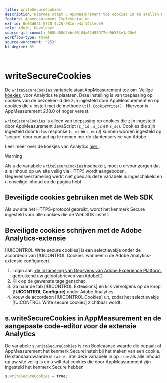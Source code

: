 ```yaml
---
title: writeSecureCookies
description: Hiermee staat u AppMeasurement toe cookies in te stellen met het kenmerk Secure.
feature: Appmeasurement Implementation
exl-id: 0e03d621-5770-4c25-981d-e4af1431ec69
role: Admin, Developer
source-git-commit: 665bd68d7ebc08f0da02d93977ee0b583e1a28e6
workflow-type: tm+mt
source-wordcount: '253'
ht-degree: 0%

---
```


# writeSecureCookies

De `writeSecureCookies` variabele staat AppMeasurement toe om [&#x200B; Veilige koekjes &#x200B;](https://en.wikipedia.org/wiki/Secure_cookie) voor Analytics te plaatsen. Deze instelling is van toepassing op cookies van de bezoeker-id die zijn ingesteld door AppMeasurement en op cookies die u instelt met de methode `Util.CookieWrite()` . Hiervoor is AppMeasurement 2.18.0 of hoger vereist.

`writeSecureCookies` is alleen van toepassing op cookies die zijn ingesteld door AppMeasurement JavaScript (`s_fid` , `s_cc` en `s_sq`). Cookies die zijn ingesteld door `https` response (`s_vi` en `s_ecid`) kunnen worden ingesteld op &#39;secure&#39; door contact op te nemen met de klantenservice van Adobe.

Leer meer over de koekjes van Analytics [&#x200B; hier &#x200B;](https://experienceleague.adobe.com/docs/core-services/interface/administration/ec-cookies/cookies-analytics.html?lang=nl-NL).

>[!WARNING]
>
>Als u de variabele `writeSecureCookies` inschakelt, moet u ervoor zorgen dat alle inhoud op uw site veilig via HTTPS wordt aangeboden. Gegevensverzameling werkt niet goed als deze variabele is ingeschakeld en u onveilige inhoud op de pagina hebt.

## Beveiligde cookies gebruiken met de Web SDK

Als uw site het HTTPS-protocol gebruikt, wordt het kenmerk Secure ingesteld voor alle cookies die de Web SDK instelt.

## Beveiligde cookies schrijven met de Adobe Analytics-extensie

[!UICONTROL Write secure cookies] is een selectievakje onder de accordeon van [!UICONTROL Cookies] wanneer u de Adobe Analytics-extensie configureert.

1. Login aan [&#x200B; de Inzameling van Gegevens van Adobe Experience Platform &#x200B;](https://experience.adobe.com/data-collection) gebruikend uw geloofsbrieven van AdobeID.
2. Klik op de gewenste tageigenschap.
3. Ga naar de tab [!UICONTROL Extensions] en klik vervolgens op de knop **[!UICONTROL Configure]** onder Adobe Analytics.
4. Vouw de accordeon [!UICONTROL Cookies] uit, zodat het selectievakje [!UICONTROL Write secure cookies] zichtbaar wordt.

## s.writeSecureCookies in AppMeasurement en de aangepaste code-editor voor de extensie Analytics

De variabele `s.writeSecureCookies` is een Booleaanse waarde die bepaalt of AppMeasurement het kenmerk Secure instelt bij het maken van een cookie. De standaardwaarde is `false` . Stel deze variabele in op `true` als alle inhoud op uw site veilig is en u wilt dat cookies die door AppMeasurement zijn ingesteld het kenmerk Secure hebben.

```js
s.writeSecureCookies = true;
```
